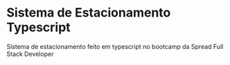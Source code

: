 # Sistema de Estacionamento Typescript
Sistema de estacionamento feito em typescript no bootcamp da Spread Full Stack Developer
